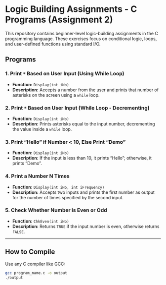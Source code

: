 # Logic Building Assignments - C Programs (Assignment 2)

This repository contains beginner-level logic-building assignments in the C programming language. These exercises focus on conditional logic, loops, and user-defined functions using standard I/O.

## Programs

### 1. Print `*` Based on User Input (Using While Loop)

- **Function:** `Display(int iNo)`
- **Description:** Accepts a number from the user and prints that number of asterisks on the screen using a `while` loop.

### 2. Print `*` Based on User Input (While Loop - Decrementing)

- **Function:** `Display(int iNo)`
- **Description:** Prints asterisks equal to the input number, decrementing the value inside a `while` loop.

### 3. Print “Hello” if Number < 10, Else Print “Demo”

- **Function:** `Display(int iNo)`
- **Description:** If the input is less than 10, it prints “Hello”; otherwise, it prints “Demo”.

### 4. Print a Number N Times

- **Function:** `Display(int iNo, int iFrequency)`
- **Description:** Accepts two inputs and prints the first number as output for the number of times specified by the second input.

### 5. Check Whether Number is Even or Odd

- **Function:** `ChkEven(int iNo)`
- **Description:** Returns `TRUE` if the input number is even, otherwise returns `FALSE`.

---

## How to Compile

Use any C compiler like GCC:

```bash
gcc program_name.c -o output
./output

```
